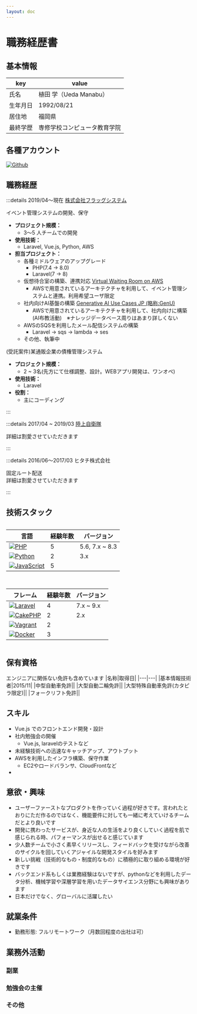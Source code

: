 ```yaml
---
layout: doc
---
```




# 職務経歴書

## 基本情報

|key|value|
|---|---|
|氏名|植田 学（Ueda Manabu）|
|生年月日|1992/08/21|
|居住地|福岡県|
|最終学歴|専修学校コンピュータ教育学院|


## 各種アカウント

<p style="display: flex; gap: 8px; flex-wrap: wrap;">
  <a href="https://github.com/manabuueda" target="_blank"><img alt="Github" src="https://img.shields.io/badge/manabuueda-%2312100E.svg?&style=flat-square&logo=Github&logoColor=white" /></a>
  <!-- <a href="https://twitter.com/KawamataRyo" target="_blank"><img alt="Twitter" src="https://img.shields.io/badge/@KawamataRyo-%231DA1F2.svg?&style=flat-square&logo=twitter&logoColor=white" /></a>
  <a href="https://qiita.com/ryo2132" target="_blank"><img alt="Medium" src="https://img.shields.io/badge/ryo2132-55C500.svg?&style=flat-square&logo=qiita&logoColor=white" /></a>
  <a href="https://zenn.dev/ryo_kawamata" target="_blank"><img alt="Zenn" src="https://img.shields.io/badge/ryo_kawamata-3EA8FF.svg?&style=flat-square&logo=Zenn&logoColor=white" /></a>
  <a href="https://speakerdeck.com/kawamataryo" target="_blank"><img alt="SpeakerDeck" src="https://img.shields.io/badge/kawamataryo-009287.svg?&style=flat-square&logo=SpeakerDeck&logoColor=white" /></a> -->
</p>

## 職務経歴

:::details 2019/04〜現在 [株式会社フラッグシステム](https://www.flagsystem.co.jp/)

イベント管理システムの開発、保守

- **プロジェクト規模：**
  - 3〜5 人チームでの開発
- **使用技術：**
  - Laravel, Vue.js, Python, AWS
- **担当プロジェクト：**
  - 各種ミドルウェアのアップグレード
    - PHP(7.4 -> 8.0)
    - Laravel(7 -> 8)
  - 仮想待合室の構築、連携対応 [Virtual Waiting Room on AWS](https://aws.amazon.com/jp/solutions/implementations/virtual-waiting-room-on-aws/)
    - AWSで用意されているアーキテクチャを利用して、イベント管理システムと連携。利用希望ユーザ限定
  - 社内向けAI基盤の構築 [Generative AI Use Cases JP (略称:GenU)](https://github.com/aws-samples/generative-ai-use-cases-jp)
    - AWSで用意されているアーキテクチャを利用して、社内向けに構築
      (AI布教活動)　※ナレッジデータベース周りはあまり詳しくない
  - AWSのSQSを利用したメール配信システムの構築
    - Laravel -> sqs -> lambda -> ses 
  - その他、執筆中

(受託案件)某通販企業の債権管理システム

- **プロジェクト規模：**
  - 2 ~ 3名(先方にて仕様調整、設計。WEBアプリ開発は、ワンオペ)
- **使用技術：**
  - Laravel
- **役割：**
  - 主にコーディング

:::

:::details 2017/04 ~ 2019/03 [陸上自衛隊](https://www.mod.go.jp/gsdf/)
 
詳細は割愛させていただきます

:::

:::details 2016/06〜2017/03 ヒタチ株式会社

固定ルート配送  
詳細は割愛させていただきます

:::

## 技術スタック

<div style="display: grid; gap: 15px; grid-col; grid-template-columns: repeat(auto-fit, minmax(300px, 1fr));">

<div>

|言語|経験年数|バージョン|
|---|---|---|
|[![PHP](https://img.shields.io/badge/-PHP-777BB4.svg?style=flat-square&logo=php&logoColor=white)](https://www.php.net)|5|5.6, 7.x ~ 8.3|
|[![Python](https://img.shields.io/badge/-Python-3776AB.svg?style=flat-square&logo=python&logoColor=white)](https://www.python.org)|2|3.x|
|[![JavaScript](https://img.shields.io/badge/-JavaScript-F7DF1E.svg?style=flat-square&logo=javascript&logoColor=white)](https://www.javascript.com)|5|

</div>

<div>

|フレーム|経験年数|バージョン|
|---|---|---|
|[![Laravel](https://img.shields.io/badge/-Laravel-FF2D20.svg?style=flat-square&logo=laravel&logoColor=white)](https://laravel.com)|4|7.x ~ 9.x|
|[![CakePHP](https://img.shields.io/badge/-CakePHP-d33c43.svg?style=flat-square&logo=cakephp&logoColor=white)](https://cakephp.org)|2|2.x|
|[![Vagrant](https://img.shields.io/badge/-Vagrant-1868F2.svg?style=flat-square&logo=vagrant&logoColor=white)](https://www.vagrantup.com)|2|
|[![Docker](https://img.shields.io/badge/-Docker-2496ED.svg?style=flat-square&logo=docker&logoColor=white)](https://www.docker.com)|3|

</div>
</div>

## 保有資格
エンジニアに関係ない免許も含めています
|名称|取得日|
|---|---|
|基本情報技術者|2015/11|
|中型自動車免許||
|大型自動二輪免許||
|大型特殊自動車免許(カタピラ限定)||
|フォークリフト免許||

## スキル

- Vue.js でのフロントエンド開発・設計
- 社内勉強会の開催
  - Vue.js, laravelのテストなど
- 未経験技術への迅速なキャッチアップ、アウトプット
- AWSを利用したインフラ構築、保守作業
  - EC2やロードバランサ、CloudFrontなど
- 

## 意欲・興味

- ユーザーファーストなプロダクトを作っていく過程が好きです。言われたとおりにただ作るのではなく、機能要件に対しても一緒に考えていけるチームだとより良いです
- 開発に携わったサービスが、身近な人の生活をより良くしていく過程を肌で感じられる時、パフォーマンスが出せると感じています
- 少人数チームで小さく素早くリリースし、フィードバックを受けながら改善のサイクルを回していくアジャイルな開発スタイルを好みます
- 新しい挑戦（技術的なもの・制度的なもの）に積極的に取り組める環境が好きです
- バックエンド系もしくは業務経験はないですが、pythonなどを利用したデータ分析、機械学習や深層学習を用いたデータサイエンス分野にも興味があります
- 日本だけでなく、グローバルに活躍したい

## 就業条件

- 勤務形態: フルリモートワーク（月数回程度の出社は可）


## 業務外活動

<!-- ### OSS

<GitHubRepositories />

### アウトプット

#### Zenn
[https://zenn.dev/ryo_kawamata](https://zenn.dev/ryo_kawamata)

<ZennArticles />

#### Qiita
[https://qiita.com/ryo2132](https://qiita.com/ryo2132)

<QiitaArticles />

#### note
[https://note.com/ryo_kawamata](https://note.com/ryo_kawamata)

<NoteArticles />

#### SpeakerDeck
[https://speakerdeck.com/kawamataryo](https://speakerdeck.com/kawamataryo)

<SpeakerDeckSlides /> -->

### 副業

<!-- - **鍼灸院専門の Web デザイン事業（2017/02〜現在）**
  - 担当：営業・企画・デザイン・実装
  - 使用技術：PHP, JavaScript, WordPress, Nuxt.js, GraphCMS
  - 契約交渉から実装・保守管理
- **ソフトウェア受託開発（2019/05〜2019/12）**
  - 担当：実装
  - 使用技術：JavaScript, TypeScript, Vue.js, React, Firebase
  - 元同僚が起業した会社の受託開発業務のサポート。フロントエンドの実装を主に行う
- **ovice株式会社（2023/06〜2023/12）**
  - 担当：実装
  - 使用技術：TypeScript, React
  - BugFix, 新機能のフロントエンド実装を担当 -->

### 勉強会の主催

<!-- - **茨城県水戸市にて勉強会を企画・運営**
  - Ibaraki.dev（開催回数 50 回、 メンバー 102 人）
  - [https://mito-web-engineer.connpass.com/](https://mito-web-engineer.connpass.com/)
- **社内・社外勉強会の企画・運営**
  - もくテク powerd by Misoca
  - フロントエンド輪読回（Vue Composition API ドキュメント , JavaScript Promise の本輪読回、 Jest 公式ドキュメント、 TypeScript 公式ドキュメント）
  - Go ではじめるインタプリタ輪読回 -->


### その他

<!-- - **Podcast**
  - [しがないラジオ sp.91【ゲスト: KawamataRyo】楽しい元消防士がエンジニア転職を決意した理由、そして挫折と復活](https://shiganai.org/ep/sp91-KawamataRyo)
- **YouTube**
  - [消防士からエンジニアへ（ゲスト：川俣さん） #エンジニアと人生 Vol.28](https://www.youtube.com/watch?v=bP8hTmGixuI&t=1587s)
- **JobPics**
  - [消防士からエンジ��アへ、究極の「未経験転職」3つのポイント | JobPicks](https://job.newspicks.com/articles/849)
- **type-challenges のメンバー（日本語ローカライズを担当）**
  - [type-challenges](https://github.com/type-challenges/type-challenges)
- Raycast 拡張機能の開発
  - [TinyPNG](https://www.raycast.com/kawamataryo/tinypng)
  - [esa Search](https://www.raycast.com/kawamataryo/esa-search) -->
